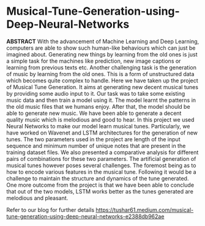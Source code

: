 # Musical-Tune-Generation-using-Deep-Neural-Networks


**ABSTRACT**
With the advancement of Machine Learning and Deep Learning, computers are able to show such human-like behaviours which can just be imagined about. Generating new things by learning from the old ones is just a simple task for the machines like prediction, new image captions or learning from previous texts etc. Another challenging task is the  generation of music by learning from the old ones. This is a form of unstructured data which becomes quite complex to handle. Here we have taken up the project of Musical Tune Generation. It aims at generating new decent musical tunes by providing some audio input to it. Our task was to take some existing music data and then train a model using it. The model learnt the patterns in the old music files that we humans enjoy. After that, the model should be able to generate new music. We have been able to generate a decent quality music which is melodious and good to hear. In this project we used Neural Networks to make our model learn musical tunes. Particularly, we have worked on Wavenet and LSTM architectures for the generation of new tunes. The two parameters used in the project are length of the input sequence and minimum number of unique notes that are present in the training dataset files. We also presented a comparative analysis for different pairs of combinations for these two parameters. The artificial generation of musical tunes however poses several challenges. The foremost being as to how to encode various features in the musical tune. Following it would be a challenge to maintain the structure and dynamics of the tune generated. One more outcome from the project is that we have been able to conclude that out of the two models, LSTM works better as the tunes generated are melodious and pleasant.





Refer to our blog for further details
https://tushar61.medium.com/musical-tune-generation-using-deep-neural-networks-e2388db962ae
